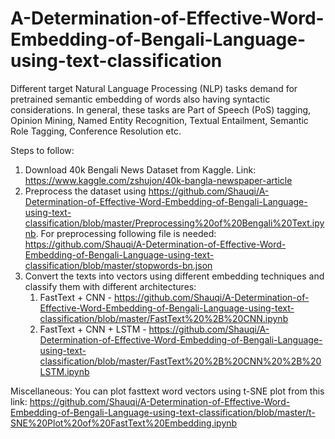 # A-Determination-of-Effective-Word-Embedding-of-Bengali-Language-using-text-classification
Different target Natural Language Processing (NLP) tasks demand for pretrained semantic embedding of words also having syntactic considerations. In general, these tasks are Part of Speech (PoS) tagging, Opinion Mining, Named Entity Recognition, Textual Entailment, Semantic Role Tagging, Conference Resolution etc.

Steps to follow:
1. Download 40k Bengali News Dataset from Kaggle. Link: https://www.kaggle.com/zshujon/40k-bangla-newspaper-article
2. Preprocess the dataset using https://github.com/Shauqi/A-Determination-of-Effective-Word-Embedding-of-Bengali-Language-using-text-classification/blob/master/Preprocessing%20of%20Bengali%20Text.ipynb. For preprocessing following file is needed: https://github.com/Shauqi/A-Determination-of-Effective-Word-Embedding-of-Bengali-Language-using-text-classification/blob/master/stopwords-bn.json
3. Convert the texts into vectors using different embedding techniques and classify them with different architectures:
    1. FastText + CNN - https://github.com/Shauqi/A-Determination-of-Effective-Word-Embedding-of-Bengali-Language-using-text-classification/blob/master/FastText%20%2B%20CNN.ipynb
    2. FastText + CNN + LSTM - https://github.com/Shauqi/A-Determination-of-Effective-Word-Embedding-of-Bengali-Language-using-text-classification/blob/master/FastText%20%2B%20CNN%20%2B%20LSTM.ipynb


Miscellaneous:
You can plot fasttext word vectors using t-SNE plot from this link: https://github.com/Shauqi/A-Determination-of-Effective-Word-Embedding-of-Bengali-Language-using-text-classification/blob/master/t-SNE%20Plot%20of%20FastText%20Embedding.ipynb
